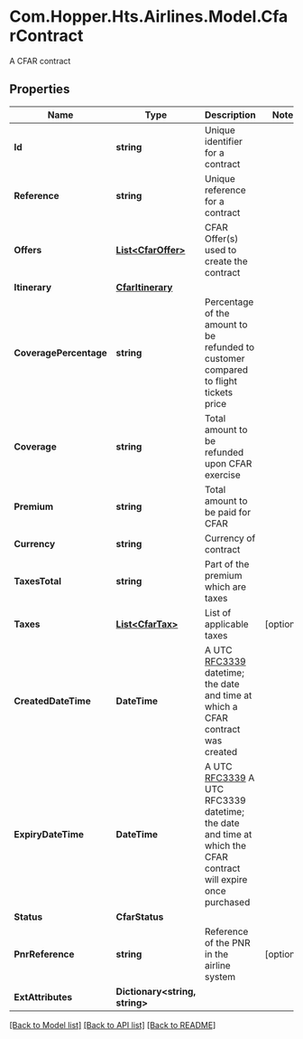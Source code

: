 # Com.Hopper.Hts.Airlines.Model.CfarContract
A CFAR contract

## Properties

Name | Type | Description | Notes
------------ | ------------- | ------------- | -------------
**Id** | **string** | Unique identifier for a contract | 
**Reference** | **string** | Unique reference for a contract | 
**Offers** | [**List&lt;CfarOffer&gt;**](CfarOffer.md) | CFAR Offer(s) used to create the contract | 
**Itinerary** | [**CfarItinerary**](CfarItinerary.md) |  | 
**CoveragePercentage** | **string** | Percentage of the amount to be refunded to customer compared to flight tickets price | 
**Coverage** | **string** | Total amount to be refunded upon CFAR exercise | 
**Premium** | **string** | Total amount to be paid for CFAR | 
**Currency** | **string** | Currency of contract | 
**TaxesTotal** | **string** | Part of the premium which are taxes | 
**Taxes** | [**List&lt;CfarTax&gt;**](CfarTax.md) | List of applicable taxes | [optional] 
**CreatedDateTime** | **DateTime** | A UTC [RFC3339](https://xml2rfc.tools.ietf.org/public/rfc/html/rfc3339.html#anchor14) datetime; the date and time at which a CFAR contract was created | 
**ExpiryDateTime** | **DateTime** | A UTC [RFC3339](https://xml2rfc.tools.ietf.org/public/rfc/html/rfc3339.html#anchor14) A UTC RFC3339 datetime; the date and time at which the CFAR contract will expire once purchased | 
**Status** | **CfarStatus** |  | 
**PnrReference** | **string** | Reference of the PNR in the airline system | [optional] 
**ExtAttributes** | **Dictionary&lt;string, string&gt;** |  | 

[[Back to Model list]](../README.md#documentation-for-models) [[Back to API list]](../README.md#documentation-for-api-endpoints) [[Back to README]](../README.md)

